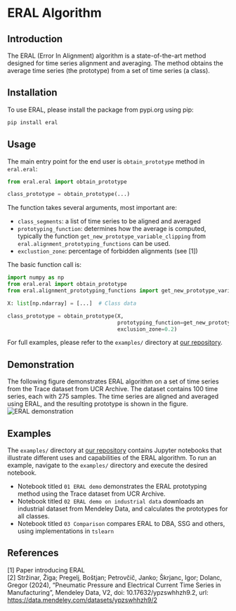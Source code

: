 # ERAL Algorithm

## Introduction
The ERAL (Error In Alignment) algorithm is a state-of-the-art method designed for time series alignment and averaging.
The method obtains the average time series (the prototype) from a set of time series (a class).

## Installation

To use ERAL, please install the package from pypi.org using pip:
```bash
pip install eral
```

## Usage

The main entry point for the end user is `obtain_prototype` method in `eral.eral`:

```py
from eral.eral import obtain_prototype

class_prototype = obtain_prototype(...)
```

The function takes several arguments, most important are:
- `class_segments`: a list of time series to be aligned and averaged
- `prototyping_function`: determines how the average is computed, typically the function `get_new_prototype_variable_clipping` from `eral.alignment_prototyping_functions` can be used.
- `exclustion_zone`: percentage of forbidden alignments (see [1])

The basic function call is:

```py
import numpy as np
from eral.eral import obtain_prototype
from eral.alignment_prototyping_functions import get_new_prototype_variable_clipping

X: list[np.ndarray] = [...]  # Class data

class_prototype = obtain_prototype(X,
                                   prototyping_function=get_new_prototype_variable_clipping,
                                   exclusion_zone=0.2)
```

For full examples, please refer to the `examples/` directory at [our repository](https://repo.ijs.si/zstrzinar/eral).

## Demonstration
The following figure demonstrates ERAL algorithm on a set of time series from the Trace dataset from UCR Archive. The dataset contains 100 time series, each with 275 samples. The time series are aligned and averaged using ERAL, and the resulting prototype is shown in the figure.
![ERAL demonstration](https://repo.ijs.si/zstrzinar/eral/-/raw/9a75930a589c796514094ed5a9ca1eb821907853/docs/assets/trace-comparison.png)


## Examples

The `examples/` directory at [our repository](https://repo.ijs.si/zstrzinar/eral) contains Jupyter notebooks that illustrate different uses and capabilities of the ERAL algorithm. 
To run an example, navigate to the `examples/` directory and execute the desired notebook.

- Notebook titled `01 ERAL demo` demonstrates the ERAL prototyping method using the Trace dataset from UCR Archive.
- Notebook titled `02 ERAL demo on industrial data` downloads an industrial dataset from Mendeley Data, and calculates the prototypes for all classes.
- Notebook titled `03 Comparison` compares ERAL to DBA, SSG and others, using implementations in `tslearn`


## References
[1] Paper introducing ERAL\
[2] Stržinar, Žiga; Pregelj, Boštjan; Petrovčič, Janko; Škrjanc, Igor; Dolanc, Gregor (2024), “Pneumatic Pressure and Electrical Current Time Series in Manufacturing”, Mendeley Data, V2, doi: 10.17632/ypzswhhzh9.2, url: https://data.mendeley.com/datasets/ypzswhhzh9/2
